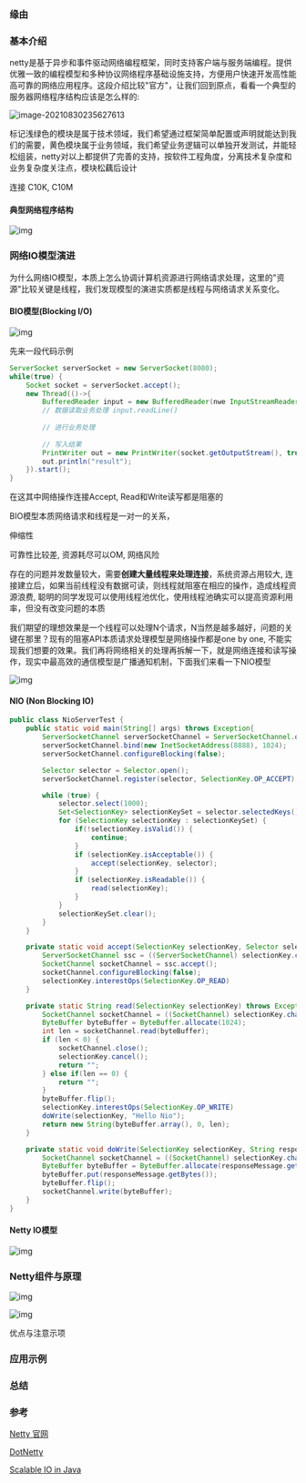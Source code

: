 ### 缘由

### 基本介绍

netty是基于异步和事件驱动网络编程框架，同时支持客户端与服务端编程。提供优雅一致的编程模型和多种协议网络程序基础设施支持，方便用户快速开发高性能高可靠的网络应用程序。这段介绍比较"官方"，让我们回到原点，看看一个典型的服务器网络程序结构应该是怎么样的:

![image-20210830235627613](D:\person\knowledge\java\netty\network_basic_struct.png)

 标记浅绿色的模块是属于技术领域，我们希望通过框架简单配置或声明就能达到我们的需要，黄色模块属于业务领域，我们希望业务逻辑可以单独开发测试，并能轻松组装，netty对以上都提供了完善的支持，按软件工程角度，分离技术复杂度和业务复杂度关注点，模块松藕后设计

连接 C10K, C10M

#### 典型网络程序结构

![img](https://netty.io/images/components.png)

### 网络IO模型演进

为什么网络IO模型，本质上怎么协调计算机资源进行网络请求处理，这里的"资源"比较关键是线程，我们发现模型的演进实质都是线程与网络请求关系变化。

#### BIO模型(Blocking I/O)

![img](https://static001.geekbang.org/resource/image/e7/e2/e712c37ea0483e9dde0d6efe76e687e2.png)

先来一段代码示例

```java
ServerSocket serverSocket = new ServerSocket(8080);        
while(true) {                                              
    Socket socket = serverSocket.accept();                 
    new Thread(()->{
        BufferedReader input = new BufferedReader(nwe InputStreamReader(socket.getInputStream()));
    	// 数据读取业务处理 input.readLine()
    
    	// 进行业务处理
    
    	// 写入结果
    	PrintWriter out = new PrintWriter(socket.getOutputStream(), true);
    	out.println("result");   
    }).start();                          
}
```

在这其中网络操作连接Accept, Read和Write读写都是阻塞的

BIO模型本质网络请求和线程是一对一的关系，

伸缩性 

可靠性比较差,  资源耗尽可以OM,  网络风险

存在的问题并发数量较大，需要**创建大量线程来处理连接**，系统资源占用较大, 连接建立后，如果当前线程没有数据可读，则线程就阻塞在相应的操作，造成线程资源浪费,  聪明的同学发现可以使用线程池优化，使用线程池确实可以提高资源利用率，但没有改变问题的本质

我们期望的理想效果是一个线程可以处理N个请求，N当然是越多越好，问题的关键在那里？现有的阻塞API本质请求处理模型是网络操作都是one by one, 不能实现我们想要的效果。我们再将网络相关的处理再拆解一下，就是网络连接和读写操作，现实中最高效的通信模型是广播通知机制，下面我们来看一下NIO模型

![img](https://static001.geekbang.org/resource/image/ea/1f/eafed0787b82b0b428e1ec0927029f1f.png)

#### NIO (Non Blocking IO)

```java
public class NioServerTest {
    public static void main(String[] args) throws Exception{
        ServerSocketChannel serverSocketChannel = ServerSocketChannel.open();
        serverSocketChannel.bind(new InetSocketAddress(8888), 1024);
        serverSocketChannel.configureBlocking(false);

        Selector selector = Selector.open();
        serverSocketChannel.register(selector, SelectionKey.OP_ACCEPT);

        while (true) {
            selector.select(1000);
            Set<SelectionKey> selectionKeySet = selector.selectedKeys();
            for (SelectionKey selectionKey : selectionKeySet) {
                if(!selectionKey.isValid()) {
                    continue;
                }
                if (selectionKey.isAcceptable()) {
                    accept(selectionKey, selector);
                }
                if (selectionKey.isReadable()) {
                    read(selectionKey);
                }
            }
            selectionKeySet.clear();
        }
    }

    private static void accept(SelectionKey selectionKey, Selector selector) throws Exception{
        ServerSocketChannel ssc = ((ServerSocketChannel) selectionKey.channel());
        SocketChannel socketChannel = ssc.accept();
        socketChannel.configureBlocking(false);
        selectionKey.interestOps(SelectionKey.OP_READ)
    }

    private static String read(SelectionKey selectionKey) throws Exception{
        SocketChannel socketChannel = ((SocketChannel) selectionKey.channel());
        ByteBuffer byteBuffer = ByteBuffer.allocate(1024);
        int len = socketChannel.read(byteBuffer);
        if (len < 0) {
            socketChannel.close();
            selectionKey.cancel();
            return "";
        } else if(len == 0) { 
            return "";
        }
        byteBuffer.flip();
        selectionKey.interestOps(SelectionKey.OP_WRITE)
        doWrite(selectionKey, "Hello Nio");
        return new String(byteBuffer.array(), 0, len);
    }

    private static void doWrite(SelectionKey selectionKey, String responseMessage) throws Exception{
        SocketChannel socketChannel = ((SocketChannel) selectionKey.channel());
        ByteBuffer byteBuffer = ByteBuffer.allocate(responseMessage.getBytes().length);
        byteBuffer.put(responseMessage.getBytes());
        byteBuffer.flip();
        socketChannel.write(byteBuffer);
    }
}

```



#### Netty IO模型

![img](https://static001.geekbang.org/resource/image/03/04/034756f1d76bb3af09e125de9f3c2f04.png)

### Netty组件与原理

![img](https://gimg2.baidu.com/image_search/src=http%3A%2F%2Fupload-images.jianshu.io%2Fupload_images%2F6099975-a745f8dbeb3a597c.png&refer=http%3A%2F%2Fupload-images.jianshu.io&app=2002&size=f9999,10000&q=a80&n=0&g=0n&fmt=jpeg?sec=1632869478&t=41a3d60424dbe1b7bbe5298ae0f7fb33)

![img](https://gimg2.baidu.com/image_search/src=http%3A%2F%2Ffile.yasinshaw.com%2F201907%2F11%2F4036B5EE5F8D.jpg&refer=http%3A%2F%2Ffile.yasinshaw.com&app=2002&size=f9999,10000&q=a80&n=0&g=0n&fmt=jpeg?sec=1632869447&t=8c7a16a87aeaef2f3c5357b22d7b9bf1)

优点与注意示项

### 应用示例

### 总结

### 参考

[Netty 官网](https://netty.io/)

[DotNetty](https://github.com/Azure/DotNett)

[Scalable IO in Java](http://gee.cs.oswego.edu/dl/cpjslides/nio.pdf)

